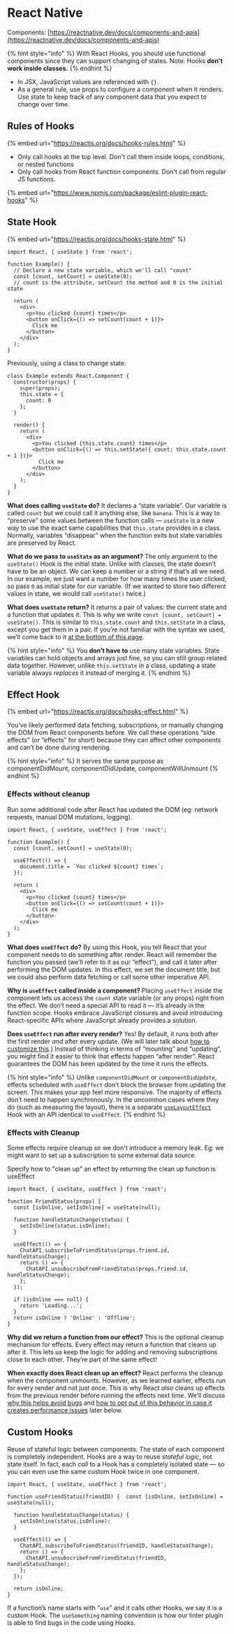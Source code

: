 # React Native

Components: [https://reactnative.dev/docs/components-and-apis](https://reactnative.dev/docs/components-and-apis)



{% hint style="info" %}
With React Hooks, you should use functional components since they can support changing of states. Note: Hooks **don't work inside classes.**
{% endhint %}

* In JSX, JavaScript values are referenced with `{}`. 
* As a general rule, use props to configure a component when it renders. Use state to keep track of any component data that you expect to change over time.

## Rules of Hooks

{% embed url="https://reactjs.org/docs/hooks-rules.html" %}

* Only call hooks at the top level. Don't call them inside loops, conditions, or nested functions
* Only call hooks from React function components. Don't call from regular JS functions.

{% embed url="https://www.npmjs.com/package/eslint-plugin-react-hooks" %}



## State Hook

{% embed url="https://reactjs.org/docs/hooks-state.html" %}

```text
import React, { useState } from 'react';

function Example() {
  // Declare a new state variable, which we'll call "count"
  const [count, setCount] = useState(0);
  // count is the attribute, setCount the method and 0 is the initial state

  return (
    <div>
      <p>You clicked {count} times</p>
      <button onClick={() => setCount(count + 1)}>
        Click me
      </button>
    </div>
  );
}
```

Previously, using a class to change state:

```text
class Example extends React.Component {
  constructor(props) {
    super(props);
    this.state = {
      count: 0
    };
  }

  render() {
    return (
      <div>
        <p>You clicked {this.state.count} times</p>
        <button onClick={() => this.setState({ count: this.state.count + 1 })}>
          Click me
        </button>
      </div>
    );
  }
}
```

**What does calling `useState` do?** It declares a “state variable”. Our variable is called `count` but we could call it anything else, like `banana`. This is a way to “preserve” some values between the function calls — `useState` is a new way to use the exact same capabilities that `this.state` provides in a class. Normally, variables “disappear” when the function exits but state variables are preserved by React.

**What do we pass to `useState` as an argument?** The only argument to the `useState()` Hook is the initial state. Unlike with classes, the state doesn’t have to be an object. We can keep a number or a string if that’s all we need. In our example, we just want a number for how many times the user clicked, so pass `0` as initial state for our variable. \(If we wanted to store two different values in state, we would call `useState()` twice.\)

**What does `useState` return?** It returns a pair of values: the current state and a function that updates it. This is why we write `const [count, setCount] = useState()`. This is similar to `this.state.count` and `this.setState` in a class, except you get them in a pair. If you’re not familiar with the syntax we used, we’ll come back to it [at the bottom of this page](https://reactjs.org/docs/hooks-state.html#tip-what-do-square-brackets-mean).

{% hint style="info" %}
You **don’t have to** use many state variables. State variables can hold objects and arrays just fine, so you can still group related data together. However, unlike `this.setState` in a class, updating a state variable always _replaces_ it instead of merging it.
{% endhint %}

## Effect Hook

{% embed url="https://reactjs.org/docs/hooks-effect.html" %}

You’ve likely performed data fetching, subscriptions, or manually changing the DOM from React components before. We call these operations “side effects” \(or “effects” for short\) because they can affect other components and can’t be done during rendering.

{% hint style="info" %}
It serves the same purpose as componentDidMount, componentDidUpdate, componentWillUnmount
{% endhint %}

### Effects without cleanup

Run some additional code after React has updated the DOM \(eg: network requests, manual DOM mutations, logging\).

```text
import React, { useState, useEffect } from 'react';

function Example() {
  const [count, setCount] = useState(0);

  useEffect(() => {
    document.title = `You clicked ${count} times`;
  });

  return (
    <div>
      <p>You clicked {count} times</p>
      <button onClick={() => setCount(count + 1)}>
        Click me
      </button>
    </div>
  );
}
```

**What does `useEffect` do?** By using this Hook, you tell React that your component needs to do something after render. React will remember the function you passed \(we’ll refer to it as our “effect”\), and call it later after performing the DOM updates. In this effect, we set the document title, but we could also perform data fetching or call some other imperative API.

**Why is `useEffect` called inside a component?** Placing `useEffect` inside the component lets us access the `count` state variable \(or any props\) right from the effect. We don’t need a special API to read it — it’s already in the function scope. Hooks embrace JavaScript closures and avoid introducing React-specific APIs where JavaScript already provides a solution.

**Does `useEffect` run after every render?** Yes! By default, it runs both after the first render _and_ after every update. \(We will later talk about [how to customize this](https://reactjs.org/docs/hooks-effect.html#tip-optimizing-performance-by-skipping-effects).\) Instead of thinking in terms of “mounting” and “updating”, you might find it easier to think that effects happen “after render”. React guarantees the DOM has been updated by the time it runs the effects.

{% hint style="info" %}
Unlike `componentDidMount` or `componentDidUpdate`, effects scheduled with `useEffect` don’t block the browser from updating the screen. This makes your app feel more responsive. The majority of effects don’t need to happen synchronously. In the uncommon cases where they do \(such as measuring the layout\), there is a separate [`useLayoutEffect`](https://reactjs.org/docs/hooks-reference.html#uselayouteffect) Hook with an API identical to `useEffect`.
{% endhint %}

### Effects with Cleanup

Some effects require cleanup so we don't introduce a memory leak. Eg: we might want to set up a subscription to some external data source.

Specify how to "clean up" an effect by returning the clean up function is useEffect

```text
import React, { useState, useEffect } from 'react';

function FriendStatus(props) {
  const [isOnline, setIsOnline] = useState(null);

  function handleStatusChange(status) {
    setIsOnline(status.isOnline);
  }

  useEffect(() => {
    ChatAPI.subscribeToFriendStatus(props.friend.id, handleStatusChange);
    return () => {
      ChatAPI.unsubscribeFromFriendStatus(props.friend.id, handleStatusChange);
    };
  });

  if (isOnline === null) {
    return 'Loading...';
  }
  return isOnline ? 'Online' : 'Offline';
}
```

**Why did we return a function from our effect?** This is the optional cleanup mechanism for effects. Every effect may return a function that cleans up after it. This lets us keep the logic for adding and removing subscriptions close to each other. They’re part of the same effect!

**When exactly does React clean up an effect?** React performs the cleanup when the component unmounts. However, as we learned earlier, effects run for every render and not just once. This is why React _also_ cleans up effects from the previous render before running the effects next time. We’ll discuss [why this helps avoid bugs](https://reactjs.org/docs/hooks-effect.html#explanation-why-effects-run-on-each-update) and [how to opt out of this behavior in case it creates performance issues](https://reactjs.org/docs/hooks-effect.html#tip-optimizing-performance-by-skipping-effects) later below.

>

## Custom Hooks

Reuse of stateful logic between components. The state of each component is completely independent. Hooks are a way to reuse _stateful logic_, not state itself. In fact, each _call_ to a Hook has a completely isolated state — so you can even use the same custom Hook twice in one component.

```text
import React, { useState, useEffect } from 'react';

function useFriendStatus(friendID) {  const [isOnline, setIsOnline] = useState(null);

  function handleStatusChange(status) {
    setIsOnline(status.isOnline);
  }

  useEffect(() => {
    ChatAPI.subscribeToFriendStatus(friendID, handleStatusChange);
    return () => {
      ChatAPI.unsubscribeFromFriendStatus(friendID, handleStatusChange);
    };
  });

  return isOnline;
}
```

If a function’s name starts with ”`use`” and it calls other Hooks, we say it is a custom Hook. The `useSomething` naming convention is how our linter plugin is able to find bugs in the code using Hooks.




